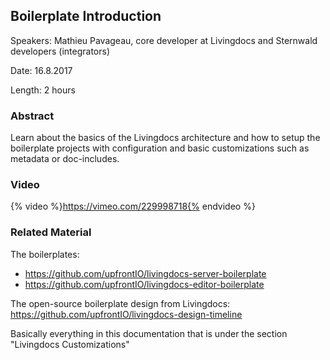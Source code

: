 ## Boilerplate Introduction

Speakers: Mathieu Pavageau, core developer at Livingdocs and Sternwald developers (integrators)

Date: 16.8.2017

Length: 2 hours

### Abstract

Learn about the basics of the Livingdocs architecture and how to setup the boilerplate projects with configuration and basic customizations such as metadata or doc-includes.

### Video

{% video %}https://vimeo.com/229998718{% endvideo %}

### Related Material

The boilerplates:
- https://github.com/upfrontIO/livingdocs-server-boilerplate
- https://github.com/upfrontIO/livingdocs-editor-boilerplate

The open-source boilerplate design from Livingdocs: https://github.com/upfrontIO/livingdocs-design-timeline

Basically everything in this documentation that is under the section "Livingdocs Customizations"
